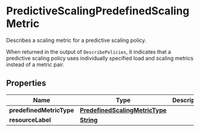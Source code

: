 

# PredictiveScalingPredefinedScalingMetric

<p>Describes a scaling metric for a predictive scaling policy.</p> <p>When returned in the output of <code>DescribePolicies</code>, it indicates that a predictive scaling policy uses individually specified load and scaling metrics instead of a metric pair.</p>

## Properties

| Name | Type | Description | Notes |
|------------ | ------------- | ------------- | -------------|
|**predefinedMetricType** | [**PredefinedScalingMetricType**](PredefinedScalingMetricType.md) |  |  |
|**resourceLabel** | [**String**](String.md) |  |  [optional] |



